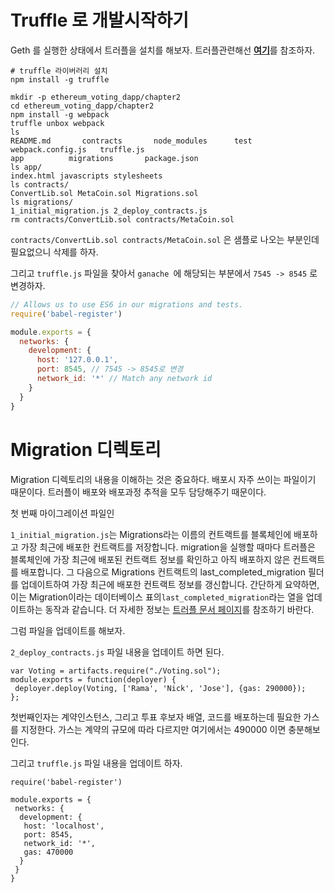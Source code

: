 # Truffle 로 개발시작하기

Geth 를 실행한 상태에서 트러플을 설치를 해보자. 트러플관련해선 [**여기**](http://truffleframework.com/)를 참조하자. 

```
# truffle 라이버러리 설치
npm install -g truffle
```

```
mkdir -p ethereum_voting_dapp/chapter2
cd ethereum_voting_dapp/chapter2
npm install -g webpack
truffle unbox webpack
ls
README.md       contracts       node_modules      test          webpack.config.js   truffle.js
app          migrations       package.json
ls app/
index.html javascripts stylesheets
ls contracts/
ConvertLib.sol MetaCoin.sol Migrations.sol
ls migrations/
1_initial_migration.js 2_deploy_contracts.js
rm contracts/ConvertLib.sol contracts/MetaCoin.sol
```

`contracts/ConvertLib.sol contracts/MetaCoin.sol` 은 샘플로 나오는 부분인데 필요없으니 삭제를 하자. 

그리고 `truffle.js` 파일을 찾아서 `ganache `에 해당되는 부분에서 `7545 -> 8545` 로 변경하자. 

```js
// Allows us to use ES6 in our migrations and tests.
require('babel-register')

module.exports = {
  networks: {
    development: {
      host: '127.0.0.1',
      port: 8545, // 7545 -> 8545로 변경
      network_id: '*' // Match any network id
    }
  }
}

```

# Migration 디렉토리

Migration 디렉토리의 내용을 이해하는 것은 중요하다. 배포시 자주 쓰이는 파일이기 때문이다. 트러플이 배포와 배포과정 추적을 모두 담당해주기 때문이다. 

첫 번째 마이그레이션 파일인

`1_initial_migration.js`는 Migrations라는 이름의 컨트랙트를 블록체인에 배포하고 가장 최근에 배포한 컨트랙트를 저장합니다. migration을 실행할 때마다 트러플은 블록체인에 가장 최근에 배포된 컨트랙트 정보를 확인하고 아직 배포하지 않은 컨트랙트를 배포합니다. 그 다음으로 Migrations 컨트랙트의 last\_completed\_migration 필더를 업데이트하여 가장 최근에 배포한 컨트랙트 정보를 갱신합니다. 간단하게 요약하면, 이는 Migration이라는 데이터베이스 표의`last_completed_migration`라는 열을 업데이트하는 동작과 같습니다. 더 자세한 정보는 [트러플 문서 페이지](http://truffleframework.com/docs/getting_started/migrations)를 참조하기 바란다. 

그럼 파일을 업데이트를 해보자. 

`2_deploy_contracts.js` 파일 내용을 업데이트 하면 된다. 

```
var Voting = artifacts.require("./Voting.sol");
module.exports = function(deployer) {
 deployer.deploy(Voting, ['Rama', 'Nick', 'Jose'], {gas: 290000});
};
```

첫번째인자는 계약인스턴스, 그리고 투표 후보자 배열, 코드를 배포하는데 필요한 가스를 지정한다. 가스는 계약의 규모에 따라 다르지만 여기에서는 490000 이면 충분해보인다. 

그리고 `truffle.js` 파일 내용을 업데이트 하자. 

```
require('babel-register')

module.exports = {
 networks: {
  development: {
   host: 'localhost',
   port: 8545,
   network_id: '*',
   gas: 470000
  }
 }
}
```





